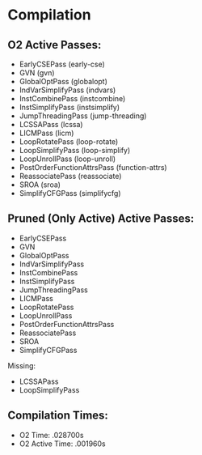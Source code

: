 # Compilation

## O2 Active Passes: 

* EarlyCSEPass (early-cse)
* GVN (gvn)
* GlobalOptPass (globalopt)
* IndVarSimplifyPass (indvars)
* InstCombinePass (instcombine)
* InstSimplifyPass (instsimplify)
* JumpThreadingPass (jump-threading)
* LCSSAPass (lcssa)
* LICMPass (licm)
* LoopRotatePass (loop-rotate)
* LoopSimplifyPass (loop-simplify)
* LoopUnrollPass (loop-unroll)
* PostOrderFunctionAttrsPass (function-attrs)
* ReassociatePass (reassociate)
* SROA (sroa)
* SimplifyCFGPass (simplifycfg)

## Pruned (Only Active) Active Passes:
* EarlyCSEPass
* GVN
* GlobalOptPass
* IndVarSimplifyPass
* InstCombinePass
* InstSimplifyPass
* JumpThreadingPass
* LICMPass
* LoopRotatePass
* LoopUnrollPass
* PostOrderFunctionAttrsPass
* ReassociatePass
* SROA
* SimplifyCFGPass

Missing:
* LCSSAPass
* LoopSimplifyPass

## Compilation Times:
* O2 Time: .028700s
* O2 Active Time: .001960s
